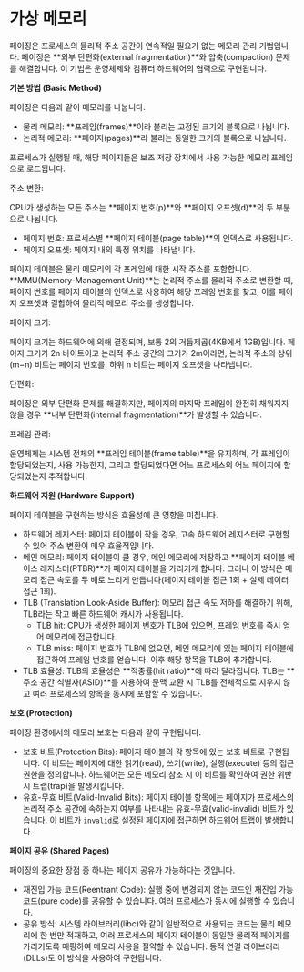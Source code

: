 # 가상 메모리

페이징은 프로세스의 물리적 주소 공간이 연속적일 필요가 없는 메모리 관리 기법입니다. 페이징은 \*\*외부 단편화(external fragmentation)\*\*와 압축(compaction) 문제를 해결합니다. 이 기법은 운영체제와 컴퓨터 하드웨어의 협력으로 구현됩니다.

**기본 방법 (Basic Method)**

페이징은 다음과 같이 메모리를 나눕니다.

* 물리 메모리: \*\*프레임(frames)\*\*이라 불리는 고정된 크기의 블록으로 나뉩니다.
* 논리적 메모리: \*\*페이지(pages)\*\*라 불리는 동일한 크기의 블록으로 나뉩니다.

프로세스가 실행될 때, 해당 페이지들은 보조 저장 장치에서 사용 가능한 메모리 프레임으로 로드됩니다.

주소 변환:

CPU가 생성하는 모든 주소는 \*\*페이지 번호(p)\*\*와 \*\*페이지 오프셋(d)\*\*의 두 부분으로 나뉩니다.

* 페이지 번호: 프로세스별 \*\*페이지 테이블(page table)\*\*의 인덱스로 사용됩니다.
* 페이지 오프셋: 페이지 내의 특정 위치를 나타냅니다.

페이지 테이블은 물리 메모리의 각 프레임에 대한 시작 주소를 포함합니다. \*\*MMU(Memory-Management Unit)\*\*는 논리적 주소를 물리적 주소로 변환할 때, 페이지 번호를 페이지 테이블의 인덱스로 사용하여 해당 프레임 번호를 찾고, 이를 페이지 오프셋과 결합하여 물리적 메모리 주소를 생성합니다.

페이지 크기:

페이지 크기는 하드웨어에 의해 결정되며, 보통 2의 거듭제곱(4KB에서 1GB)입니다. 페이지 크기가 2n 바이트이고 논리적 주소 공간의 크기가 2m이라면, 논리적 주소의 상위 (m−n) 비트는 페이지 번호를, 하위 n 비트는 페이지 오프셋을 나타냅니다.

단편화:

페이징은 외부 단편화 문제를 해결하지만, 페이지의 마지막 프레임이 완전히 채워지지 않을 경우 \*\*내부 단편화(internal fragmentation)\*\*가 발생할 수 있습니다.

프레임 관리:

운영체제는 시스템 전체의 \*\*프레임 테이블(frame table)\*\*을 유지하며, 각 프레임이 할당되었는지, 사용 가능한지, 그리고 할당되었다면 어느 프로세스의 어느 페이지에 할당되었는지 추적합니다.

**하드웨어 지원 (Hardware Support)**

페이지 테이블을 구현하는 방식은 효율성에 큰 영향을 미칩니다.

* 하드웨어 레지스터: 페이지 테이블이 작을 경우, 고속 하드웨어 레지스터로 구현할 수 있어 주소 변환이 매우 효율적입니다.
* 메인 메모리: 페이지 테이블이 클 경우, 메인 메모리에 저장하고 \*\*페이지 테이블 베이스 레지스터(PTBR)\*\*가 페이지 테이블을 가리키게 합니다. 그러나 이 방식은 메모리 접근 속도를 두 배로 느리게 만듭니다(페이지 테이블 접근 1회 + 실제 데이터 접근 1회).
* TLB (Translation Look-Aside Buffer): 메모리 접근 속도 저하를 해결하기 위해, TLB라는 작고 빠른 하드웨어 캐시가 사용됩니다.
  * TLB hit: CPU가 생성한 페이지 번호가 TLB에 있으면, 프레임 번호를 즉시 얻어 메모리에 접근합니다.
  * TLB miss: 페이지 번호가 TLB에 없으면, 메인 메모리에 있는 페이지 테이블에 접근하여 프레임 번호를 얻습니다. 이후 해당 항목을 TLB에 추가합니다.
* TLB 효율성: TLB의 효율성은 \*\*적중률(hit ratio)\*\*에 따라 달라집니다. TLB는 \*\*주소 공간 식별자(ASID)\*\*를 사용하여 문맥 교환 시 TLB를 전체적으로 지우지 않고 여러 프로세스의 항목을 동시에 포함할 수 있습니다.

**보호 (Protection)**

페이징 환경에서의 메모리 보호는 다음과 같이 구현됩니다.

* 보호 비트(Protection Bits): 페이지 테이블의 각 항목에 있는 보호 비트로 구현됩니다. 이 비트는 페이지에 대한 읽기(read), 쓰기(write), 실행(execute) 등의 접근 권한을 정의합니다. 하드웨어는 모든 메모리 참조 시 이 비트를 확인하여 권한 위반 시 트랩(trap)을 발생시킵니다.
* 유효-무효 비트(Valid-Invalid Bits): 페이지 테이블 항목에는 페이지가 프로세스의 논리적 주소 공간에 속하는지 여부를 나타내는 유효-무효(valid-invalid) 비트가 있습니다. 이 비트가 `invalid`로 설정된 페이지에 접근하면 하드웨어 트랩이 발생합니다.

**페이지 공유 (Shared Pages)**

페이징의 중요한 장점 중 하나는 페이지 공유가 가능하다는 것입니다.

* 재진입 가능 코드(Reentrant Code): 실행 중에 변경되지 않는 코드인 재진입 가능 코드(pure code)를 공유할 수 있습니다. 여러 프로세스가 동시에 실행할 수 있습니다.
* 공유 방식: 시스템 라이브러리(libc)와 같이 일반적으로 사용되는 코드는 물리 메모리에 한 번만 적재하고, 여러 프로세스의 페이지 테이블이 동일한 물리적 페이지를 가리키도록 매핑하여 메모리 사용을 절약할 수 있습니다. 동적 연결 라이브러리(DLLs)도 이 방식을 사용하여 구현됩니다.
